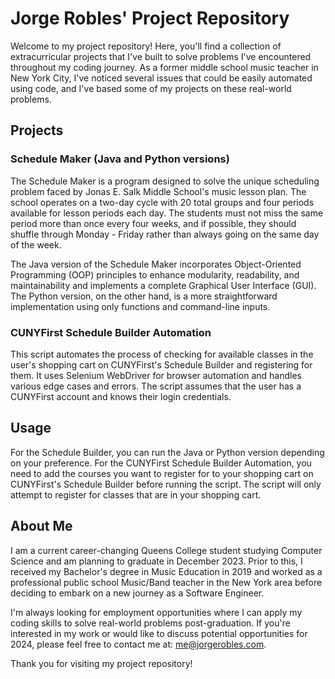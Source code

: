 # Jorge Robles' Project Repository

Welcome to my project repository! Here, you'll find a collection of extracurricular projects that I've built to solve problems I've encountered throughout my coding journey. As a former middle school music teacher in New York City, I've noticed several issues that could be easily automated using code, and I've based some of my projects on these real-world problems.

## Projects

### Schedule Maker (Java and Python versions)

The Schedule Maker is a program designed to solve the unique scheduling problem faced by Jonas E. Salk Middle School's music lesson plan. The school operates on a two-day cycle with 20 total groups and four periods available for lesson periods each day. The students must not miss the same period more than once every four weeks, and if possible, they should shuffle through Monday - Friday rather than always going on the same day of the week.

The Java version of the Schedule Maker incorporates Object-Oriented Programming (OOP) principles to enhance modularity, readability, and maintainability and implements a complete Graphical User Interface (GUI). The Python version, on the other hand, is a more straightforward implementation using only functions and command-line inputs.

### CUNYFirst Schedule Builder Automation

This script automates the process of checking for available classes in the user's shopping cart on CUNYFirst's Schedule Builder and registering for them. It uses Selenium WebDriver for browser automation and handles various edge cases and errors. The script assumes that the user has a CUNYFirst account and knows their login credentials.

## Usage

For the Schedule Builder, you can run the Java or Python version depending on your preference. For the CUNYFirst Schedule Builder Automation, you need to add the courses you want to register for to your shopping cart on CUNYFirst's Schedule Builder before running the script. The script will only attempt to register for classes that are in your shopping cart.

## About Me

I am a current career-changing Queens College student studying Computer Science and am planning to graduate in December 2023. Prior to this, I received my Bachelor's degree in Music Education in 2019 and worked as a professional public school Music/Band teacher in the New York area before deciding to embark on a new journey as a Software Engineer. 

I'm always looking for employment opportunities where I can apply my coding skills to solve real-world problems post-graduation. If you're interested in my work or would like to discuss potential opportunities for 2024, please feel free to contact me at: [me@jorgerobles.com](mailto:me@jorgerobles.com).

Thank you for visiting my project repository!
